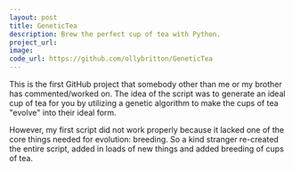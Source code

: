 ```yaml
---
layout: post
title: GeneticTea
description: Brew the perfect cup of tea with Python.
project_url:
image:
code_url: https://github.com/ollybritton/GeneticTea
---
```


This is the first GitHub project that somebody other than me or my brother has commented/worked on. The idea of the script was to generate an ideal cup of tea for you by utilizing a genetic algorithm to make the cups of tea "evolve" into their ideal form.

However, my first script did not work properly because it lacked one of the core things needed for evolution: breeding. So a kind stranger re-created the entire script, added in loads of new things and added breeding of cups of tea.